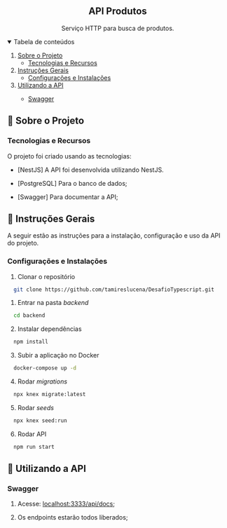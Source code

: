 <!-- PROJECT LOGO -->
<br />
<p align="center">
  <h2 align="center">API Produtos</h2>

  <p align="center">
    Serviço HTTP para busca de produtos.
    <br />
  </p>
</p>

<!-- TABLE OF CONTENTS -->
<details open="open">
  <summary>Tabela de conteúdos</summary>
  <ol>
    <li>
      <a href="#sobre-o-desafio">Sobre o Projeto</a>
      <ul>
        <li><a href="#tecnologias-e-recursos">Tecnologias e Recursos</a></li>
      </ul>
    </li>
    <li>
      <a href="#instrucoes-gerais">Instruções Gerais</a>
      <ul>
        <li><a href="#configuracoes-e-instalacoes">Configurações e Instalações</a></li>
      </ul>
    </li>
    <li>
      <a href="#utilizando-a-api">Utilizando a API</a></li>
      <ul>
        <li><a href="#swagger">Swagger</a></li>
      </ul>
    </li>
  </ol>
</details>

<!-- ABOUT THE PROJECT -->

## :notebook_with_decorative_cover: Sobre o Projeto

### Tecnologias e Recursos

O projeto foi criado usando as tecnologias:

- [NestJS]
  A API foi desenvolvida utilizando NestJS.

- [PostgreSQL]
  Para o banco de dados;

- [Swagger]
  Para documentar a API;

<!-- GETTING STARTED -->

## :book: Instruções Gerais

A seguir estão as instruções para a instalação, configuração e uso da API do projeto.

### Configurações e Instalações

1. Clonar o repositório

```sh
  git clone https://github.com/tamireslucena/DesafioTypescript.git
```

1. Entrar na pasta <i>backend</i>

```sh
  cd backend
```

2. Instalar dependências

```sh
  npm install
```

3. Subir a aplicação no Docker

```sh
  docker-compose up -d
```

4. Rodar <i>migrations</i>

```sh
  npx knex migrate:latest
```

5. Rodar <i>seeds</i>

```sh
  npx knex seed:run
```

6. Rodar API

```sh
  npm run start
```

<!-- USAGE EXAMPLES -->

## :electric_plug: Utilizando a API

### Swagger

1. Acesse: <a href="localhost:3333/api/docs">localhost:3333/api/docs</a>;

2. Os endpoints estarão todos liberados;
